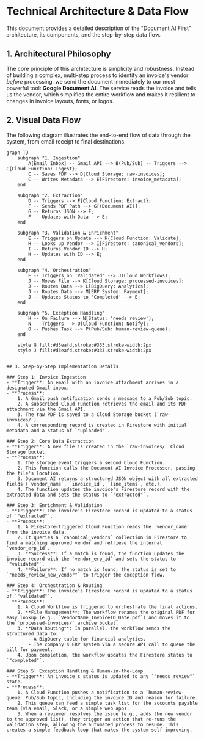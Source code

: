 # Technical Architecture & Data Flow

This document provides a detailed description of the "Document AI First" architecture, its components, and the step-by-step data flow.

## 1. Architectural Philosophy

The core principle of this architecture is simplicity and robustness. Instead of building a complex, multi-step process to identify an invoice's vendor *before* processing, we send the document immediately to our most powerful tool: **Google Document AI**. The service reads the invoice and tells us the vendor, which simplifies the entire workflow and makes it resilient to changes in invoice layouts, fonts, or logos.

## 2. Visual Data Flow

The following diagram illustrates the end-to-end flow of data through the system, from email receipt to final destinations.

```mermaid
graph TD
    subgraph "1. Ingestion"
        A[Email Inbox] -- Gmail API --> B(Pub/Sub) -- Triggers --> C{Cloud Function: Ingest};
        C -- Saves PDF --> D[Cloud Storage: raw-invoices];
        C -- Writes Metadata --> E[Firestore: invoice_metadata];
    end

    subgraph "2. Extraction"
        D -- Triggers --> F{Cloud Function: Extract};
        F -- Sends PDF Path --> G[(Document AI)];
        G -- Returns JSON --> F;
        F -- Updates with Data --> E;
    end

    subgraph "3. Validation & Enrichment"
        E -- Triggers on Update --> H{Cloud Function: Validate};
        H -- Looks up Vendor --> I[Firestore: canonical_vendors];
        I -- Returns Vendor ID --> H;
        H -- Updates with ID --> E;
    end

    subgraph "4. Orchestration"
        E -- Triggers on 'Validated' --> J(Cloud Workflows);
        J -- Moves File --> K[Cloud Storage: processed-invoices];
        J -- Routes Data --> L[BigQuery: Analytics];
        J -- Routes Data --> M[ERP System: Payment];
        J -- Updates Status to 'Completed' --> E;
    end

    subgraph "5. Exception Handling"
        H -- On Failure --> N[Status: 'needs_review'];
        N -- Triggers --> O{Cloud Function: Notify};
        O -- Pushes Task --> P(Pub/Sub: human-review-queue);
    end

    style G fill:#d3eafd,stroke:#333,stroke-width:2px
    style J fill:#d3eafd,stroke:#333,stroke-width:2px


## 3. Step-by-Step Implementation Details

### Step 1: Invoice Ingestion
- **Trigger**: An email with an invoice attachment arrives in a designated Gmail inbox.
- **Process**:
    1. A Gmail push notification sends a message to a Pub/Sub topic.
    2. A subscribed Cloud Function retrieves the email and its PDF attachment via the Gmail API.
    3. The raw PDF is saved to a Cloud Storage bucket (`raw-invoices/`).
    4. A corresponding record is created in Firestore with initial metadata and a status of `"uploaded"`.

### Step 2: Core Data Extraction
- **Trigger**: A new file is created in the `raw-invoices/` Cloud Storage bucket.
- **Process**:
    1. The storage event triggers a second Cloud Function.
    2. This function calls the Document AI Invoice Processor, passing the file's location.
    3. Document AI returns a structured JSON object with all extracted fields (`vendor_name`, `invoice_id`, `line_items`, etc.).
    4. The function updates the invoice's Firestore record with the extracted data and sets the status to `"extracted"`.

### Step 3: Enrichment & Validation
- **Trigger**: The invoice's Firestore record is updated to a status of `"extracted"`.
- **Process**:
    1. A Firestore-triggered Cloud Function reads the `vendor_name` from the invoice data.
    2. It queries a `canonical_vendors` collection in Firestore to find a matching approved vendor and retrieve the internal `vendor_erp_id`.
    3. **Success**: If a match is found, the function updates the invoice record with the `vendor_erp_id` and sets the status to `"validated"`.
    4. **Failure**: If no match is found, the status is set to `"needs_review_new_vendor"` to trigger the exception flow.

### Step 4: Orchestration & Routing
- **Trigger**: The invoice's Firestore record is updated to a status of `"validated"`.
- **Process**:
    1. A Cloud Workflow is triggered to orchestrate the final actions.
    2. **File Management**: The workflow renames the original PDF for easy lookup (e.g., `VendorName_InvoiceID_Date.pdf`) and moves it to the `processed-invoices/` archive bucket.
    3. **Data Routing**: In parallel, the workflow sends the structured data to:
        - A BigQuery table for financial analytics.
        - The company's ERP system via a secure API call to queue the bill for payment.
    4. Upon completion, the workflow updates the Firestore status to `"completed"`.

### Step 5: Exception Handling & Human-in-the-Loop
- **Trigger**: An invoice's status is updated to any `"needs_review"` state.
- **Process**:
    1. A Cloud Function pushes a notification to a `human-review-queue` Pub/Sub topic, including the invoice ID and reason for failure.
    2. This queue can feed a simple task list for the accounts payable team (via email, Slack, or a simple web app).
    3. When a reviewer resolves the issue (e.g., adds the new vendor to the approved list), they trigger an action that re-runs the validation step, allowing the automated process to resume. This creates a simple feedback loop that makes the system self-improving.
